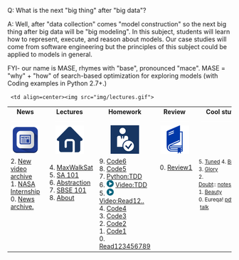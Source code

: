 
Q: What is the next "big thing" after "big data"?

A: Well, after "data collection" comes "model construction" so the next big thing after big data will be "big modeling". In this subject, students will learn how to represent, execute, and reason about models. Our case studies will come from software engineering but the principles of this subject could be applied to models in general.

FYI- our name is  MASE, rhymes with "base", pronounced  "mace". MASE = "why" + "how"
of search-based optimization for exploring models
(with Coding examples in Python 2.7+.)


<table border=0 align=center>
<tr>
<td align=center><b>News
<img width=65 src="img/200x1.png"></b>
</td>

<td align=center><b>Lectures
<img width=65 src="img/200x1.png"></b>
</td><td align=center><b>Homework
<img width=65 src="img/200x1.png"></b>
</td><td align=center><b>Review
<img width=65 src="img/200x1.png">

</td><td align=center><b>Cool stuff
<img width=90 src="img/200x1.png">

</td>

</tr>
<tr>
<td align=center><img src="img/news.png">
</td>  

     <td align=center><img src="img/lectures.gif">
</td><td align=center><img src="img/homework.png">
</td><td align=center><img src="img/review.gif">
</td><td align=center><img width=64 src="img/books.png">
</td> </tr>
<tr>
<td valign=top  xwidth="100px">
2. <a href="https://vimeo.com/user42943646/collections">New video archive</a><br>
1. <a href="https://groups.google.com/forum/#!topic/csx91/-jU10lzc11I">NASA Internship</a><br>
0. <a href="https://groups.google.com/forum/#!forum/csx91">News archive.</a>
</td>
<td valign=top  xwidth="100px">

4. <a href="MWS.md">MaxWalkSat</a><br>
3. <a href="SA.md">SA 101</a><br>
2. <a href="src/abstract.md">Abstraction</a><br>
1. <a href="SBSE101.md">SBSE 101</a><br>
0. <a href="ABOUT.md">About</a>

</td><td valign=top xwidth="100px">
9. <a href="CODE6.md">Code6</a><br>
8. <a href="CODE5.md">Code5</a><br>
7. <a href="src/ok.md">Python:TDD</a><br>
6. <img  width=16 src="img/vid.png"> <a href="https://www.youtube.com/watch?v=nIonZ6-4nuU">Video:TDD</a><br>
5. <img width=16 src="img/vid.png"> <a href="https://vimeo.com/136412506">Video:Read12..</a><br>
4. <a href="CODE4.md">Code4</a><br>
3. <a href="CODE3.md">Code3</a><br>
2. <a href="CODE2.md">Code2</a><br>
1. <a href="CODE1.md">Code1</a><br>
0. <a href="READING.md">Read123456789</a>

</td><td valign=top xwidth="100px">

0. <a href="REVIEW1.md">Review1</a><br>  

</td><td valign=top><small>
5. <a href="https://github.com/ai-se/tunelearners/blob/master/pdf/tunelearners.pdf">Tuned</a>
4. <a href="https://docs.google.com/spreadsheets/d/1iEjjQjzyMRRDcN2VsaOIurzptvZPhCvYCwDxgAR5dTo/edit#gid=0">Brief</a><br>
3. <a href="img/TheisenFSE15.pdf">Glory</a><br>
2. <a href="https://github.com/timm/timm.github.io/blob/master/pdf/07casease.pdf">Doubt</a>::&nbsp;<a
href="https://github.com/txt/mase/blob/master/SA.md">notes</a>,<a href="https://github.com/nave91/modeller">mod</a>
<br>
1. <a href="http://www.cs.wm.edu/~denys/pubs/FSE15-GEMMA-CRC.pdf">Beauty</a><br>
0. Eureqa!&nbsp;<a href="http://creativemachines.cornell.edu/sites/default/files/Science09_Schmidt.pdf">pdf</a>&nbsp;|&nbsp;<a
              href="http://www.radiolab.org/story/91712-limits-of-science/">talk</a>
</td>
</tr></table>

